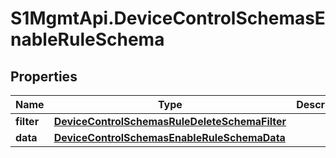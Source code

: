 # S1MgmtApi.DeviceControlSchemasEnableRuleSchema

## Properties
Name | Type | Description | Notes
------------ | ------------- | ------------- | -------------
**filter** | [**DeviceControlSchemasRuleDeleteSchemaFilter**](DeviceControlSchemasRuleDeleteSchemaFilter.md) |  | 
**data** | [**DeviceControlSchemasEnableRuleSchemaData**](DeviceControlSchemasEnableRuleSchemaData.md) |  | 


